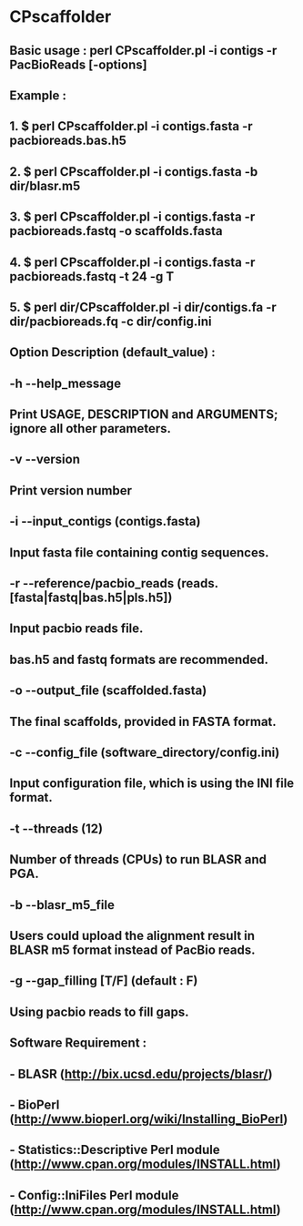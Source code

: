 # CPscaffolder


## Basic usage : perl CPscaffolder.pl -i contigs -r PacBioReads [-options]

##  Example : 
##       1. $ perl CPscaffolder.pl -i contigs.fasta -r pacbioreads.bas.h5
##      2. $ perl CPscaffolder.pl -i contigs.fasta -b dir/blasr.m5 
##       3. $ perl CPscaffolder.pl -i contigs.fasta -r pacbioreads.fastq -o scaffolds.fasta
##       4. $ perl CPscaffolder.pl -i contigs.fasta -r pacbioreads.fastq -t 24 -g T 
##       5. $ perl dir/CPscaffolder.pl -i dir/contigs.fa -r dir/pacbioreads.fq -c dir/config.ini 

##  Option Description (default_value) :
##       -h --help_message
##            Print USAGE, DESCRIPTION and ARGUMENTS; ignore all other parameters.
##       -v --version
##            Print version number
##       -i --input_contigs (contigs.fasta)
##            Input fasta file containing contig sequences.
##       -r --reference/pacbio_reads (reads.[fasta|fastq|bas.h5|pls.h5])
##            Input pacbio reads file.
##            bas.h5 and fastq formats are recommended.
##       -o --output_file   (scaffolded.fasta)
##            The final scaffolds, provided in FASTA format.
##       -c --config_file   (software_directory/config.ini)
##            Input configuration file, which is using the INI file format. 
##       -t --threads (12)
##            Number of threads (CPUs) to run BLASR and PGA.
##       -b --blasr_m5_file
##            Users could upload the alignment result in BLASR m5 format instead of PacBio reads.
##       -g --gap_filling [T/F] (default : F)
##            Using pacbio reads to fill gaps.

##   Software Requirement :
##       - BLASR (http://bix.ucsd.edu/projects/blasr/)
##       - BioPerl (http://www.bioperl.org/wiki/Installing_BioPerl)
##       - Statistics::Descriptive Perl module (http://www.cpan.org/modules/INSTALL.html)
##       - Config::IniFiles Perl module (http://www.cpan.org/modules/INSTALL.html)
